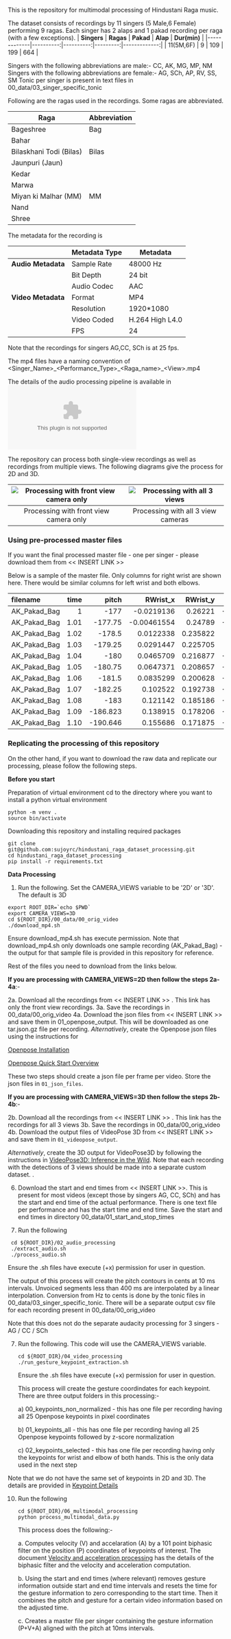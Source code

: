 This is the repository for multimodal processing of Hindustani Raga music. 

The dataset consists of recordings by 11 singers (5 Male,6 Female) performing 9 ragas. Each singer has 2 alaps and 1 pakad recording per raga (with a few exceptions). 
| **Singers** | **Ragas** | **Pakad** | **Alap** | **Dur(min)** |
|-------------|----------:|----------:|---------:|-------------:|
| 11(5M,6F)   |         9 |       109 |      199 |          664 |

Singers with the following abbreviations are male:-  CC, AK, MG, MP, NM\
Singers with the following abbreviations are female:- AG, SCh, AP, RV, SS, SM
Tonic per singer is present in text files in 00_data/03_singer_specific_tonic

Following are the ragas used in the recordings. Some ragas are abbreviated.

| **Raga**             | **Abbreviation**          |
|----------------------|--------------------|
| Bageshree      | Bag      |
| Bahar                |     |
| Bilaskhani Todi (Bilas) | Bilas  |
| Jaunpuri (Jaun)      |       |
| Kedar                |     |
| Marwa                |        |
| Miyan ki Malhar (MM) | MM    |
| Nand                 |     |
| Shree                |       |

The metadata for the recording is

|                     | **Metadata Type** | **Metadata**      |
|---------------------|-------------------|-------------------|
| **Audio Metadata**  | Sample Rate       | 48000 Hz          |
|                     | Bit Depth         | 24 bit            |
|                     | Audio Codec       | AAC               |
| **Video Metadata**  | Format            | MP4               |
|                     | Resolution        | 1920*1080         |
|                     | Video Coded       | H.264 High L4.0   |
|                     | FPS               | 24                |

Note that the recordings for singers AG,CC, SCh is at 25 fps.

The mp4 files have a naming convention of <Singer_Name\>\_\<Performance_Type\>\_\<Raga_name\>\_\<View\>.mp4

The details of the audio processing pipeline is available in ![Audio Pitch Contour Processing](ReadmePitchExtraction.docx)

The repository can process both single-view recordings as well as recordings from multiple views. The following diagrams give the process for 2D and 3D.

| ![Processing with front view camera only](Process2D.png) | ![Processing with all 3 views](Process3D.png) |
|:---:|:---:|
| Processing with front view camera only | Processing with all 3 view cameras |

### Using pre-processed master files

If you want the final processed master file - one per singer - please download them from << INSERT LINK >>

Below is a sample of the master file. Only columns for right wrist are shown here. There would be similar columns for left wrist and both elbows.

| filename     |   time |    pitch |    RWrist_x |   RWrist_y |   RWrist_z |   RWrist_vel_x |   RWrist_vel_y |   RWrist_vel_z |   RWrist_vel_3d |   RWrist_accl_x |   RWrist_accl_y |   RWrist_accl_z |   RWrist_accl_3d |
|:-------------|-------:|---------:|------------:|-----------:|-----------:|---------------:|---------------:|---------------:|----------------:|----------------:|----------------:|----------------:|-----------------:|
| AK_Pakad_Bag |   1    | -177     | -0.0219136  |   0.26221  |   -1.60311 |       -3.37435 |        2.05219 |       -4.45986 |         5.95719 |        -8.6343  |         2.04601 |        0.617001 |          8.89483 |
| AK_Pakad_Bag |   1.01 | -177.75  | -0.00461554 |   0.24789  |   -1.56985 |       -3.29045 |        2.02823 |       -4.44106 |         5.88759 |        -8.90824 |         2.0324  |       -0.399558 |          9.14588 |
| AK_Pakad_Bag |   1.02 | -178.5   |  0.0122338  |   0.235822 |   -1.5374  |       -3.2057  |        2.00511 |       -4.41154 |         5.81022 |        -9.15283 |         2.01253 |       -1.40199  |          9.47576 |
| AK_Pakad_Bag |   1.03 | -179.25  |  0.0291447  |   0.225705 |   -1.5051  |       -3.12038 |        1.98303 |       -4.37169 |         5.72546 |        -9.36834 |         1.98693 |       -2.38643  |          9.86959 |
| AK_Pakad_Bag |   1.04 | -180     |  0.0465709  |   0.216877 |   -1.47157 |       -3.03474 |        1.9622  |       -4.32196 |         5.63376 |        -9.55518 |         1.95621 |       -3.3492   |         10.3124  |
| AK_Pakad_Bag |   1.05 | -180.75  |  0.0647371  |   0.208657 |   -1.43524 |       -2.94903 |        1.94278 |       -4.26285 |         5.53562 |        -9.71388 |         1.92099 |       -4.28677  |         10.7901  |
| AK_Pakad_Bag |   1.06 | -181.5   |  0.0835299  |   0.200628 |   -1.39519 |       -2.86346 |        1.92492 |       -4.19491 |         5.43158 |        -9.84505 |         1.88193 |       -5.19583  |         11.29    |
| AK_Pakad_Bag |   1.07 | -182.25  |  0.102522   |   0.192738 |   -1.35187 |       -2.77824 |        1.90875 |       -4.11874 |         5.32222 |        -9.94939 |         1.8397  |       -6.07324  |         11.8008  |
| AK_Pakad_Bag |   1.08 | -183     |  0.121142   |   0.185186 |   -1.30724 |       -2.69356 |        1.89437 |       -4.03496 |         5.20814 |       -10.0277  |         1.79498 |       -6.91607  |         12.313   |
| AK_Pakad_Bag |   1.09 | -186.823 |  0.138915   |   0.178206 |   -1.26422 |       -2.60957 |        1.88183 |       -3.94418 |         5.08996 |       -10.0809  |         1.74846 |       -7.72163  |         12.8181  |
| AK_Pakad_Bag |   1.10  | -190.646 |  0.155686   |   0.171875 |   -1.22561 |       -2.52643 |        1.87118 |       -3.84703 |         4.96828 |       -10.1098  |         1.70081 |       -8.48741  |         13.3093  |

### Replicating the processing of this repository

On the other hand, if you want to download the raw data and replicate our processing, please follow the following steps.

**Before you start**

Preparation of virtual environment
cd to the directory where you want to install a python virtual environment
```
python -m venv .
source bin/activate
```
Downloading this repository and installing required packages
```
git clone git@github.com:sujoyrc/hindustani_raga_dataset_processing.git
cd hindustani_raga_dataset_processing
pip install -r requirements.txt
```
**Data Processing**

1. Run the following. Set the CAMERA_VIEWS variable to be '2D' or '3D'.  The default is 3D
```
export ROOT_DIR=`echo $PWD`
export CAMERA_VIEWS=3D
cd ${ROOT_DIR}/00_data/00_orig_video
./download_mp4.sh
```
Ensure download_mp4.sh has execute permission. Note that download_mp4.sh only downloads one sample recording (AK_Pakad_Bag) - the output for that sample file is provided in this repository for reference. 

Rest of the files you need to download from the links below.

**If you are processing with CAMERA_VIEWS=2D then follow the steps 2a-4a**:-


2a. Download all the recordings from << INSERT LINK >> . This link has only the front view recordings.
3a. Save the recordings in 00_data/00_orig_video
4a. Download the json files from << INSERT LINK >> and save them in 01_openpose_output. This will be downloaded as one tar.json.gz file per recording.
  *Alternatively*, create the Openpose json files using the instructions for
   
 [Openpose Installation](https://github.com/CMU-Perceptual-Computing-Lab/openpose#installation)
   
 [Openpose Quick Start Overview](https://github.com/CMU-Perceptual-Computing-Lab/openpose#quick-start-overview)
   
These two steps should create a json file per frame per video. Store the json files in `01_json_files`.


**If you are processing with CAMERA_VIEWS=3D then follow the steps 2b-4b**:-

2b. Download all the recordings from << INSERT LINK >> . This link has the recordings for all 3 views
3b. Save the recordings in 00_data/00_orig_video
4b. Download the output files of VideoPose 3D from << INSERT LINK >> and save them in `01_videopose_output`. 

*Alternatively*, create the 3D output for VideoPose3D by following the instructions in [VideoPose3D: Inference in the Wild](https://github.com/facebookresearch/VideoPose3D/blob/main/INFERENCE.md). Note that each recording with the detections of 3 views should be made into a separate custom dataset.
.
   

6. Download the start and end times from << INSERT LINK >>. This is present for most videos (except those by singers AG, CC, SCh) and has the start and end time of the actual performance. There is one text file per performance and has the start time and end time.
   Save the start and end times in directory 00_data/01_start_and_stop_times

7. Run the following

  ```
   cd ${ROOT_DIR}/02_audio_processing
   ./extract_audio.sh
   ./process_audio.sh
   ```
  
   Ensure the .sh files have execute (+x) permission for user in question.

   The output of this process will create the pitch contours in cents at 10 ms intervals. Unvoiced segments less than 400 ms are interpolated by a linear interpolation. Conversion from Hz to cents is done by the tonic files in 00_data/03_singer_specific_tonic.
   There will be a separate output csv file for each recording present in 00_data/00_orig_video

   Note that this does not do the separate audacity processing for 3 singers - AG / CC / SCh
   
7. Run the following. This code will use the CAMERA_VIEWS variable.
    ```
    cd ${ROOT_DIR}/04_video_processing
    ./run_gesture_keypoint_extraction.sh
    ```
   Ensure the .sh files have execute (+x) permission for user in question.


   This process will create the gesture coordindates for each keypoint.
   There are three output folders in this processing:-
   
   a) 00_keypoints_non_normalized - this has one file per recording having all 25 Openpose keypoints in pixel coordinates
   
   b) 01_keypoints_all - this has one file per recording having all 25 Openpose keypoints followed by z-score normalization
   
   c) 02_keypoints_selected - this has one file per recording having only the keypoints for wrist and elbow of both hands. This is the only data used in the next step

Note that we do not have the same set of keypoints in 2D and 3D. The details are provided in [Keypoint Details](KeypointDetail.xlsx)

10. Run the following
     ```
     cd ${ROOT_DIR}/06_multimodal_processing
     python process_multimodal_data.py
     ```

     This process does the following:-
     
     a. Computes velocity (V) and accelaration (A) by a 101 point biphasic filter on the position (P) coordinates of keypoints of interest. The document [Velocity and acceleration processing](Vel_and_accln_processing_details.pdf) has the details of the biphasic filter and the velocity and acceleration computation.
     
     b. Using the start and end times (where relevant) removes gesture information outside start and end time intervals and resets the time for the gesture information to zero corresponding to the start time. Then it combines the pitch and gesture for a certain video information based on the adjusted time.
     
     c. Creates a master file per singer containing the gesture information (P+V+A) aligned with the pitch at 10ms intervals.
   
